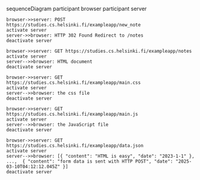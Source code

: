 sequenceDiagram
    participant browser
    participant server


    browser->>server: POST https://studies.cs.helsinki.fi/exampleapp/new_note
    activate server
    server->>browser: HTTP 302 Found Redirect to /notes
    deactivate server

    browser->>server: GET https://studies.cs.helsinki.fi/exampleapp/notes
    activate server
    server-->>browser: HTML document
    deactivate server

    browser->>server: GET https://studies.cs.helsinki.fi/exampleapp/main.css
    activate server
    server-->>browser: the css file
    deactivate server

    browser->>server: GET https://studies.cs.helsinki.fi/exampleapp/main.js
    activate server
    server-->>browser: the JavaScript file
    deactivate server

    browser->>server: GET https://studies.cs.helsinki.fi/exampleapp/data.json
    activate server
    server-->>browser: [{ "content": "HTML is easy", "date": "2023-1-1" }, ...,  { "content": "form data is sent with HTTP POST", "date": "2025-03-10T04:12:12.045Z" }]
    deactivate server